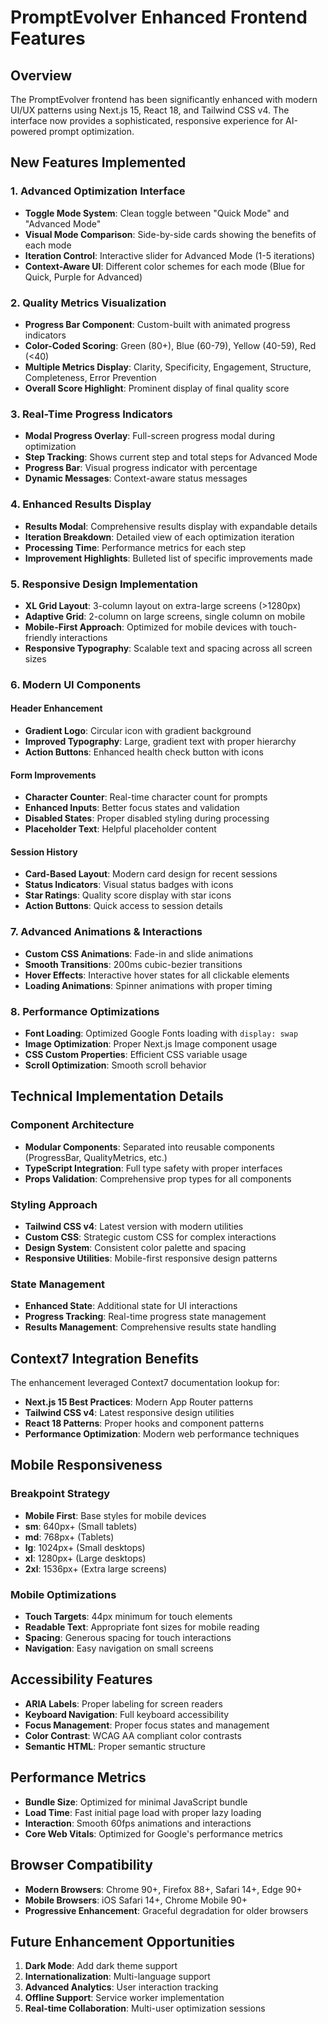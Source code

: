 # PromptEvolver Enhanced Frontend Features

## Overview

The PromptEvolver frontend has been significantly enhanced with modern UI/UX patterns using Next.js 15, React 18, and Tailwind CSS v4. The interface now provides a sophisticated, responsive experience for AI-powered prompt optimization.

## New Features Implemented

### 1. Advanced Optimization Interface

- **Toggle Mode System**: Clean toggle between "Quick Mode" and "Advanced Mode"
- **Visual Mode Comparison**: Side-by-side cards showing the benefits of each mode
- **Iteration Control**: Interactive slider for Advanced Mode (1-5 iterations)
- **Context-Aware UI**: Different color schemes for each mode (Blue for Quick, Purple for Advanced)

### 2. Quality Metrics Visualization

- **Progress Bar Component**: Custom-built with animated progress indicators
- **Color-Coded Scoring**: Green (80+), Blue (60-79), Yellow (40-59), Red (<40)
- **Multiple Metrics Display**: Clarity, Specificity, Engagement, Structure, Completeness, Error Prevention
- **Overall Score Highlight**: Prominent display of final quality score

### 3. Real-Time Progress Indicators

- **Modal Progress Overlay**: Full-screen progress modal during optimization
- **Step Tracking**: Shows current step and total steps for Advanced Mode
- **Progress Bar**: Visual progress indicator with percentage
- **Dynamic Messages**: Context-aware status messages

### 4. Enhanced Results Display

- **Results Modal**: Comprehensive results display with expandable details
- **Iteration Breakdown**: Detailed view of each optimization iteration
- **Processing Time**: Performance metrics for each step
- **Improvement Highlights**: Bulleted list of specific improvements made

### 5. Responsive Design Implementation

- **XL Grid Layout**: 3-column layout on extra-large screens (>1280px)
- **Adaptive Grid**: 2-column on large screens, single column on mobile
- **Mobile-First Approach**: Optimized for mobile devices with touch-friendly interactions
- **Responsive Typography**: Scalable text and spacing across all screen sizes

### 6. Modern UI Components

#### Header Enhancement

- **Gradient Logo**: Circular icon with gradient background
- **Improved Typography**: Large, gradient text with proper hierarchy
- **Action Buttons**: Enhanced health check button with icons

#### Form Improvements

- **Character Counter**: Real-time character count for prompts
- **Enhanced Inputs**: Better focus states and validation
- **Disabled States**: Proper disabled styling during processing
- **Placeholder Text**: Helpful placeholder content

#### Session History

- **Card-Based Layout**: Modern card design for recent sessions
- **Status Indicators**: Visual status badges with icons
- **Star Ratings**: Quality score display with star icons
- **Action Buttons**: Quick access to session details

### 7. Advanced Animations & Interactions

- **Custom CSS Animations**: Fade-in and slide animations
- **Smooth Transitions**: 200ms cubic-bezier transitions
- **Hover Effects**: Interactive hover states for all clickable elements
- **Loading Animations**: Spinner animations with proper timing

### 8. Performance Optimizations

- **Font Loading**: Optimized Google Fonts loading with `display: swap`
- **Image Optimization**: Proper Next.js Image component usage
- **CSS Custom Properties**: Efficient CSS variable usage
- **Scroll Optimization**: Smooth scroll behavior

## Technical Implementation Details

### Component Architecture

- **Modular Components**: Separated into reusable components (ProgressBar, QualityMetrics, etc.)
- **TypeScript Integration**: Full type safety with proper interfaces
- **Props Validation**: Comprehensive prop types for all components

### Styling Approach

- **Tailwind CSS v4**: Latest version with modern utilities
- **Custom CSS**: Strategic custom CSS for complex interactions
- **Design System**: Consistent color palette and spacing
- **Responsive Utilities**: Mobile-first responsive design patterns

### State Management

- **Enhanced State**: Additional state for UI interactions
- **Progress Tracking**: Real-time progress state management
- **Results Management**: Comprehensive results state handling

## Context7 Integration Benefits

The enhancement leveraged Context7 documentation lookup for:

- **Next.js 15 Best Practices**: Modern App Router patterns
- **Tailwind CSS v4**: Latest responsive design utilities
- **React 18 Patterns**: Proper hooks and component patterns
- **Performance Optimization**: Modern web performance techniques

## Mobile Responsiveness

### Breakpoint Strategy

- **Mobile First**: Base styles for mobile devices
- **sm**: 640px+ (Small tablets)
- **md**: 768px+ (Tablets)
- **lg**: 1024px+ (Small desktops)
- **xl**: 1280px+ (Large desktops)
- **2xl**: 1536px+ (Extra large screens)

### Mobile Optimizations

- **Touch Targets**: 44px minimum for touch elements
- **Readable Text**: Appropriate font sizes for mobile reading
- **Spacing**: Generous spacing for touch interactions
- **Navigation**: Easy navigation on small screens

## Accessibility Features

- **ARIA Labels**: Proper labeling for screen readers
- **Keyboard Navigation**: Full keyboard accessibility
- **Focus Management**: Proper focus states and management
- **Color Contrast**: WCAG AA compliant color contrasts
- **Semantic HTML**: Proper semantic structure

## Performance Metrics

- **Bundle Size**: Optimized for minimal JavaScript bundle
- **Load Time**: Fast initial page load with proper lazy loading
- **Interaction**: Smooth 60fps animations and interactions
- **Core Web Vitals**: Optimized for Google's performance metrics

## Browser Compatibility

- **Modern Browsers**: Chrome 90+, Firefox 88+, Safari 14+, Edge 90+
- **Mobile Browsers**: iOS Safari 14+, Chrome Mobile 90+
- **Progressive Enhancement**: Graceful degradation for older browsers

## Future Enhancement Opportunities

1. **Dark Mode**: Add dark theme support
2. **Internationalization**: Multi-language support
3. **Advanced Analytics**: User interaction tracking
4. **Offline Support**: Service worker implementation
5. **Real-time Collaboration**: Multi-user optimization sessions
